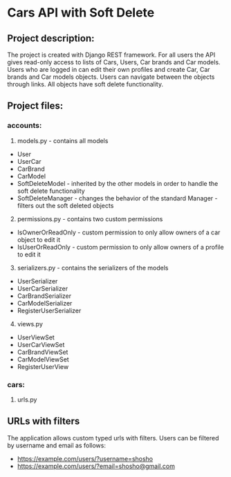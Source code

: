 # Cars API with Soft Delete
## Project description:
The project is created with Django REST framework. For all users the API gives read-only access to lists of Cars, Users, Car brands and Car models. Users who are logged in can edit their own profiles and create Car, Car brands and Car models objects. Users can navigate between the objects through links. All objects have soft delete functionality.

## Project files:

### accounts:
1. models.py - contains all models
* User
* UserCar
* CarBrand
* CarModel
* SoftDeleteModel - inherited by the other models in order to handle the soft delete functionality
* SoftDeleteManager - changes the behavior of the standard Manager - filters out the soft deleted objects
2. permissions.py - contains two custom permissions
* IsOwnerOrReadOnly - custom permission to only allow owners of a car object to edit it
* IsUserOrReadOnly - custom permission to only allow owners of a profile to edit it
3. serializers.py - contains the serializers of the models
* UserSerializer
* UserCarSerializer
* CarBrandSerializer
* CarModelSerializer
* RegisterUserSerializer
4. views.py 
* UserViewSet
* UserCarViewSet
* CarBrandViewSet
* CarModelViewSet
* RegisterUserView

### cars:
1. urls.py

## URLs with filters
The application allows custom typed urls with filters.
Users can be filtered by username and email as follows:

* https://example.com/users/?username=shosho
* https://example.com/users/?email=shosho@gmail.com
